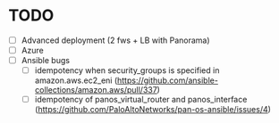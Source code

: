 # TODO
- [ ] Advanced deployment (2 fws + LB with Panorama)
- [ ] Azure
- [ ] Ansible bugs
  - [ ] idempotency when security_groups is specified in amazon.aws.ec2_eni (https://github.com/ansible-collections/amazon.aws/pull/337)
  - [ ] idempotency of panos_virtual_router and panos_interface (https://github.com/PaloAltoNetworks/pan-os-ansible/issues/4)
